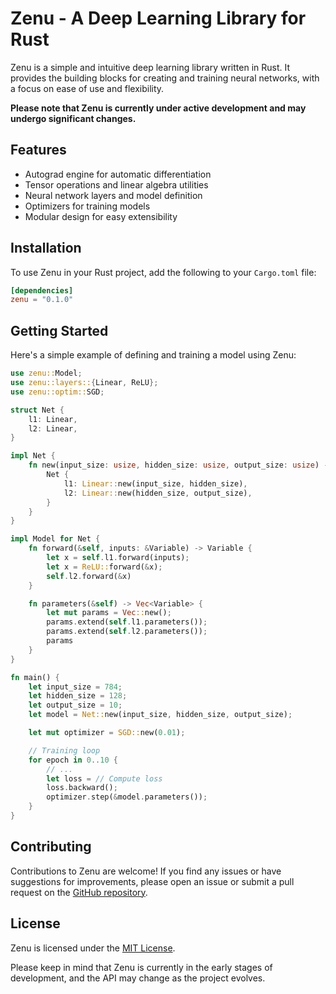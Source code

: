 # Zenu - A Deep Learning Library for Rust

Zenu is a simple and intuitive deep learning library written in Rust. It provides the building blocks for creating and training neural networks, with a focus on ease of use and flexibility.

**Please note that Zenu is currently under active development and may undergo significant changes.**

## Features

- Autograd engine for automatic differentiation
- Tensor operations and linear algebra utilities
- Neural network layers and model definition
- Optimizers for training models
- Modular design for easy extensibility

## Installation

To use Zenu in your Rust project, add the following to your `Cargo.toml` file:

```toml
[dependencies]
zenu = "0.1.0"
```

## Getting Started

Here's a simple example of defining and training a model using Zenu:

```rust
use zenu::Model;
use zenu::layers::{Linear, ReLU};
use zenu::optim::SGD;

struct Net {
    l1: Linear,
    l2: Linear,
}

impl Net {
    fn new(input_size: usize, hidden_size: usize, output_size: usize) -> Self {
        Net {
            l1: Linear::new(input_size, hidden_size),
            l2: Linear::new(hidden_size, output_size),
        }
    }
}

impl Model for Net {
    fn forward(&self, inputs: &Variable) -> Variable {
        let x = self.l1.forward(inputs);
        let x = ReLU::forward(&x);
        self.l2.forward(&x)
    }

    fn parameters(&self) -> Vec<Variable> {
        let mut params = Vec::new();
        params.extend(self.l1.parameters());
        params.extend(self.l2.parameters());
        params
    }
}

fn main() {
    let input_size = 784;
    let hidden_size = 128;
    let output_size = 10;
    let model = Net::new(input_size, hidden_size, output_size);

    let mut optimizer = SGD::new(0.01);

    // Training loop
    for epoch in 0..10 {
        // ...
        let loss = // Compute loss
        loss.backward();
        optimizer.step(&model.parameters());
    }
}
```

## Contributing

Contributions to Zenu are welcome! If you find any issues or have suggestions for improvements, please open an issue or submit a pull request on the [GitHub repository](https://github.com/bokutotu/zenu).

## License

Zenu is licensed under the [MIT License](LICENSE).

Please keep in mind that Zenu is currently in the early stages of development, and the API may change as the project evolves.
